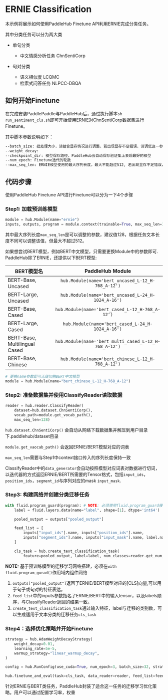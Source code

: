 # ERNIE Classification

本示例将展示如何使用PaddleHub Finetune API利用ERNIE完成分类任务。

其中分类任务可以分为两大类

* 单句分类
  - 中文情感分析任务 ChnSentiCorp


* 句对分类
  - 语义相似度 LCQMC
  - 检索式问答任务 NLPCC-DBQA

## 如何开始Finetune

在完成安装PaddlePaddle与PaddleHub后，通过执行脚本`sh run_sentiment_cls.sh`即可开始使用ERNIE对ChnSentiCorp数据集进行Finetune。

其中脚本参数说明如下：

```bash
--batch_size: 批处理大小，请结合显存情况进行调整，若出现显存不足错误，请调低这一参数值
--weight_decay:
--checkpoint_dir: 模型保存路径，PaddleHub会自动保存验证集上表现最好的模型
--num_epoch: Finetune迭代的轮数
--max_seq_len: ERNIE模型使用的最大序列长度，最大不能超过512, 若出现显存不足错误，请调低这一参数
```

## 代码步骤

使用PaddleHub Finetune API进行Finetune可以分为一下4个步骤

### Step1: 加载预训练模型

```python
module = hub.Module(name="ernie")
inputs, outputs, program = module.context(trainable=True, max_seq_len=128)
```
其中最大序列长度`max_seq_len`是可以调整的参数，建议值128，根据任务文本长度不同可以调整该值，但最大不超过512。

如果想尝试BERT模型，例如BERT中文模型，只需要更换Module中的参数即可.
PaddleHub除了ERNIE，还提供以下BERT模型:

BERT模型名                         | PaddleHub Module
---------------------------------- | :------:
BERT-Base, Uncased                 | `hub.Module(name='bert_uncased_L-12_H-768_A-12')`
BERT-Large, Uncased                | `hub.Module(name='bert_uncased_L-24_H-1024_A-16')`
BERT-Base, Cased                   | `hub.Module(name='bert_cased_L-12_H-768_A-12')`
BERT-Large, Cased                  | `hub.Module(name='bert_cased_L-24_H-1024_A-16')`
BERT-Base, Multilingual Cased      | `hub.Module(nane='bert_multi_cased_L-12_H-768_A-12')`
BERT-Base, Chinese                 | `hub.Module(name='bert_chinese_L-12_H-768_A-12')`


```python
# 更换name参数即可无缝切换BERT中文模型
module = hub.Module(name="bert_chinese_L-12_H-768_A-12")
```

### Step2: 准备数据集并使用ClassifyReader读取数据
```python
reader = hub.reader.ClassifyReader(
    dataset=hub.dataset.ChnSentiCorp(),
    vocab_path=module.get_vocab_path(),
    max_seq_len=128)
```
`hub.dataset.ChnSentiCorp()` 会自动从网络下载数据集并解压到用户目录下.paddlehub/dataset目录

`module.get_vaocab_path()` 会返回ERNIE/BERT模型对应的词表

`max_seq_len`需要与Step1中context接口传入的序列长度保持一致

ClassifyReader中的`data_generator`会自动按照模型对应词表对数据进行切词，以迭代器的方式返回ERNIE/BERT所需要的Tensor格式，包括`input_ids`，`position_ids`，`segment_id`与序列对应的mask `input_mask`.


### Step3: 构建网络并创建分类迁移任务
```python
with fluid.program_guard(program): # NOTE: 必须使用fluid.program_guard接口传入Module返回的预训练模型program
    label = fluid.layers.data(name="label", shape=[1], dtype='int64')

    pooled_output = outputs["pooled_output"]

    feed_list = [
        inputs["input_ids"].name, inputs["position_ids"].name,
        inputs["segment_ids"].name, inputs["input_mask"].name, label.name
    ]

    cls_task = hub.create_text_classification_task(
        feature=pooled_output, label=label, num_classes=reader.get_num_labels())
```
**NOTE:** 基于预训练模型的迁移学习网络搭建，必须在`with fluid.program_gurad()`作用域内组件网络
1. `outputs["pooled_output"]`返回了ERNIE/BERT模型对应的[CLS]向量,可以用于句子或句对的特征表达。
2. `feed_list`中的inputs参数指名了ERNIE/BERT中的输入tensor，以及labels顺序，与ClassifyReader返回的结果一致。
3. `create_text_classification_task`通过输入特征，label与迁移的类别数，可以生成适用于文本分类的迁移任务`cls_task`

### Step4：选择优化策略并开始Finetune

```python
strategy = hub.AdamWeightDecayStrategy(
    weight_decay=0.01,
    learning_rate=5e-5,
    warmup_strategy="linear_warmup_decay",
)

config = hub.RunConfig(use_cuda=True, num_epoch=3, batch_size=32, strategy=strategy)

hub.finetune_and_eval(task=cls_task, data_reader=reader, feed_list=feed_list, config=config)
```
针对ERNIE与BERT类任务，PaddleHub封装了适合这一任务的迁移学习优化策略。用户可以通过配置学习率，权重
